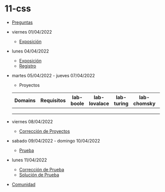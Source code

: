 # 11-css

- [Preguntas](https://escuela.it/cursos/curso-recurrencia-desarrollo-software/clase/patron)
- viernes 01/04/2022
  - [Exposición](https://escuela.it/cursos/curso-recurrencia-desarrollo-software/clase/patron)
- lunes 04/04/2022
  - [Exposición](https://escuela.it/cursos/curso-recurrencia-desarrollo-software/clase/patron)
  - [Registro](https://forms.gle/pA2QvsW32P4KtTD77)
- martes 05/04/2022 - jueves 07/04/2022
  - Proyectos
  
  |Domains|Requisitos|lab-boole|lab-lovalace|lab-turing|lab-chomsky|lab-dijkstra|
  |-------|----------|---------|------------|----------|-----------|--------------|
  |       |          |         |            |          |           |              |
  |       |          |         |            |          |           |              |
  |       |          |         |            |          |           |              |
- viernes 08/04/2022
  - [Corrección de Proyectos](https://escuela.it/cursos/curso-recurrencia-desarrollo-software/clase/patron)
- sabado 09/04/2022 - domingo 10/04/2022
  - [Prueba](https://forms.gle/hB9UJoN2PYiexctH8)
- lunes 11/04/2022
  - [Corrección de Prueba](https://escuela.it/cursos/curso-recurrencia-desarrollo-software/clase/patron)
  - [Solución de Prueba](https://docs.google.com/spreadsheets/d/1Uwtqa5VdD5wK2X7eLgkS6_th16aPnsW8pa5Ft2TyLPo/edit#gid=0)
- [Comunidad](https://app.slack.com/client/T02S3KYD464/C02UL60KHEC)